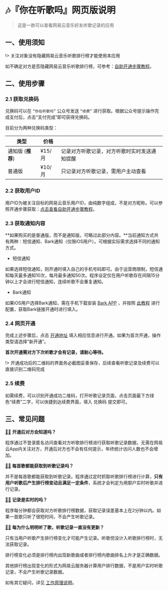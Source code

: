 # 🎶『你在听歌吗』网页版说明

> 这是一款可以查看网易云音乐好友听歌记录的应用

## 一、使用须知

!> 关注对象没有隐藏网易云音乐听歌排行榜才能使用本应用

如不确定对方是否隐藏网易云音乐听歌排行榜，可参考：[自助开通步骤教程](https://cdn.olook.me/step.jpg)。

## 二、使用步骤

### 2.1 获取兑换码

兑换码可以在 `“你在听歌吗”` 公众号发送 `“续费”` 进行获取。根据公众号提示操作完成支付后，点击“支付完成”即可获得兑换码。

目前分为两种兑换码类型：

| **类型**           | **价格** |                                              |
| ------------------ | -------- | -------------------------------------------- |
| 通知版  (**推荐**) | ¥15/月   | 记录对方听歌记录，对方听歌时实时发送通知提醒 |
| 普通版             | ¥10/月   | 只记录对方听歌记录，需用户主动查看           |

### 2.2 获取用户ID

用户ID为被关注目标的网易云音乐用户ID，由纯数字组成，不是对方昵称。可以参照开通步骤获取：[点击查看自助开通步骤教程](https://cdn.olook.me/step.jpg)。

### 2.3 获取通知内容

**如果购买的是普通版，而不是通知版，可略过此部分内容。**当前通知方式共有两种：短信通知、Bark通知（仅限iOS用户）。可根据实际需求选择不同的通知方式。

- 短信通知

如果选择短信通知，则开通时填入自己的手机号码即可。由于运营商限制，短信通知每天最多通知10次，每月最多通知50次。程序设定仅在用户听歌存在间隔15分钟以上才会进行短信通知，连续听歌不会重复通知。

- Bark通知

如果iOS用户选择Bark通知，需在手机下载安装 [Bark APP](https://apps.apple.com/cn/app/bark-%E7%BB%99%E4%BD%A0%E7%9A%84%E6%89%8B%E6%9C%BA%E5%8F%91%E6%8E%A8%E9%80%81/id1403753865) ，并按照 [此教程](https://cdn.olook.me/bark.mp4) 进行配置，获取Bark链接开通时进行填入。

### 2.4 网页开通

完成上述步骤后，点击 [开通地址](https://v.olook.me/cdk.html) 填入相应信息进行开通。如果为首次开通，操作类型请选择“新开通”。

**首次开通需对方下次听歌才会有记录，请耐心等待。**

!> 开通成功后的二维码的界面务必截图妥善保存，后续查看听歌记录及续费可以直接识别二维码完成

### 2.5 续费

如需续费，可以识别开通成功二维码，打开听歌记录页面，点击页面最下方绿色“续费”二字，可以快捷到达续费界面，填入 兑换码 提交即可。

## 三、常见问题

[🙋‍♂️](https://www.emojiall.com/zh-hans/emoji/🙋‍♂️) **开通后对方会知道吗？**

程序通过不登录匿名访问查看对方听歌排行榜进行获取听歌记录数据，无需在网易云App内关注对方，开通后对方也不会有任何提示，年终统计访问人数也不会增加。



[🙋‍♂️](https://www.emojiall.com/zh-hans/emoji/🙋‍♂️) **每首歌都能获取到听歌记录吗？**

并不是每首歌都能获取到听歌记录。程序通过定时抓取听歌排行榜进行计算，**只有用户听歌后产生排行榜变动且满足一定条件**，系统才会判定为用那户实时听歌并进行记录。



[🙋‍♂️](https://www.emojiall.com/zh-hans/emoji/🙋‍♂️) **记录是实时的吗？**

程序每分钟都会获取对方听歌排行榜数据，获取记录误差基本上在2分钟以内。如果一首歌只听了很短时间，不会产生听歌记录。



[🙋‍♂️](https://www.emojiall.com/zh-hans/emoji/🙋‍♂️) **每为什么明明听了歌，听歌记录一直没有更新？**

只有当用户听歌产生排行榜变化才可能产生记录。听歌但没计入听歌排行榜时，无法获取记录。

排行榜变化必须是排行榜内出现新歌曲或者排行榜内歌曲排名上升才是正确数据。

其他排行榜出现变化的形式为网易云服务器计算用户排行数据，不是用户实时听歌记录，不会产生听歌记录数据。

如有其它疑问，详见 [工作原理说明](PRINCIPLE.md)。